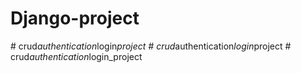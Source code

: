# Django-project
#   c r u d _ a u t h e n t i c a t i o n _ l o g i n _ p r o j e c t  
 #   c r u d _ a u t h e n t i c a t i o n _ l o g i n _ p r o j e c t  
 #   c r u d _ a u t h e n t i c a t i o n _ l o g i n _ p r o j e c t  
 